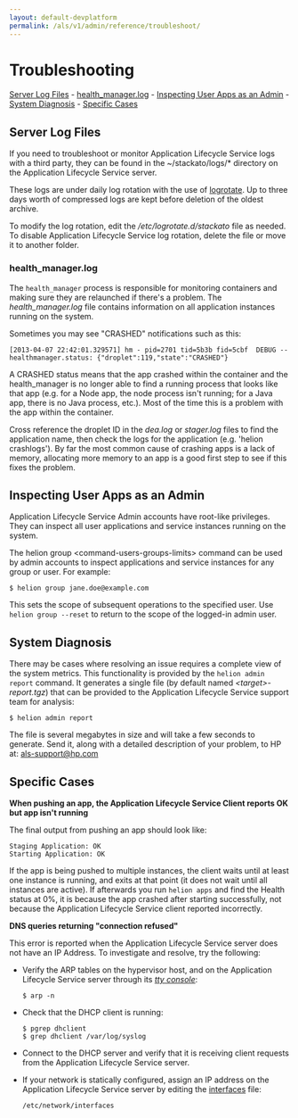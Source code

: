 ```yaml
---
layout: default-devplatform
permalink: /als/v1/admin/reference/troubleshoot/
---
```

<!--PUBLISHED-->

Troubleshooting[](#troubleshooting "Permalink to this headline")
=================================================================
 [Server Log Files](#server-log-files)
        -   [health\_manager.log](#health-manager-log)
    -   [Inspecting User Apps as an
        Admin](#inspecting-user-apps-as-an-admin)
    -   [System Diagnosis](#system-diagnosis)
    -   [Specific Cases](#specific-cases)

Server Log Files[](#server-log-files "Permalink to this headline")
-------------------------------------------------------------------


If you need to troubleshoot or monitor Application Lifecycle Service logs with a third party,
they can be found in the \~/stackato/logs/\* directory on the Application Lifecycle Service
server.

These logs are under daily log rotation with the use of
[logrotate](http://manpages.ubuntu.com/manpages/man8/logrotate.8).
Up to three days worth of compressed logs are kept before deletion of
the oldest archive.

To modify the log rotation, edit the */etc/logrotate.d/stackato* file as
needed. To disable Application Lifecycle Service log rotation, delete the file or move it to
another folder.

### health\_manager.log[](#health-manager-log "Permalink to this headline")

The `health_manager` process is responsible for
monitoring containers and making sure they are relaunched if there's a
problem. The *health\_manager.log* file contains information on all
application instances running on the system.

Sometimes you may see "CRASHED" notifications such as this:

    [2013-04-07 22:42:01.329571] hm - pid=2701 tid=5b3b fid=5cbf  DEBUG -- healthmanager.status: {"droplet":119,"state":"CRASHED"}

A CRASHED status means that the app crashed within the container and the
health\_manager is no longer able to find a running process that looks
like that app (e.g. for a Node app, the node process isn't running; for
a Java app, there is no Java process, etc.). Most of the time this is a
problem with the app within the container.

Cross reference the droplet ID in the *dea.log* or *stager.log* files to
find the application name, then check the logs for the application (e.g.
'helion crashlogs'). By far the most common cause of crashing apps is
a lack of memory, allocating more memory to an app is a good first step
to see if this fixes the problem.

Inspecting User Apps as an Admin[](#inspecting-user-apps-as-an-admin "Permalink to this headline")
---------------------------------------------------------------------------------------------------

Application Lifecycle Service Admin accounts have root-like privileges. They can inspect all
user applications and service instances running on the system.

The helion group \<command-users-groups-limits\> command can be used
by admin accounts to inspect applications and service instances for any
group or user. For example:

    $ helion group jane.doe@example.com

This sets the scope of subsequent operations to the specified user. Use
`helion group --reset` to return to the scope of
the logged-in admin user.

System Diagnosis[](#system-diagnosis "Permalink to this headline")
-------------------------------------------------------------------

There may be cases where resolving an issue requires a complete view of
the system metrics. This functionality is provided by the
`helion admin report` command. It generates a
single file (by default named *\<target\>-report.tgz*) that can be
provided to the Application Lifecycle Service support team for analysis:

    $ helion admin report

The file is several megabytes in size and will take a few seconds to
generate. Send it, along with a detailed description of your problem, to
HP at: [als-support@hp.com](mailto:als-support@hp.com)

Specific Cases[](#specific-cases "Permalink to this headline")
---------------------------------------------------------------

**When pushing an app, the Application Lifecycle Service Client reports OK but app isn't
running**

The final output from pushing an app should look like:

    Staging Application: OK
    Starting Application: OK

If the app is being pushed to multiple instances, the client waits
until at least one instance is running, and exits at that point (it
does not wait until all instances are active). If afterwards you run
`helion apps` and find the Health status at 0%,
it is because the app crashed after starting successfully, not because
the Application Lifecycle Service client reported incorrectly.

**DNS queries returning "connection refused"**

This error is reported when the Application Lifecycle Service server does not have an IP
Address. To investigate and resolve, try the following:

-   Verify the ARP tables on the hypervisor host, and on the Application Lifecycle Service
    server through its [*tty
    console*](/als/v1/user/reference/glossary/#term-tty-console):

        $ arp -n

-   Check that the DHCP client is running:

        $ pgrep dhclient
        $ grep dhclient /var/log/syslog

-   Connect to the DHCP server and verify that it is receiving client
    requests from the Application Lifecycle Service server.

-   If your network is statically configured, assign an IP address on
    the Application Lifecycle Service server by editing the
    [interfaces](http://manpages.ubuntu.com/manpages/man5/interfaces.5)
    file:

        /etc/network/interfaces